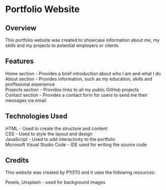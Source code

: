 # Portfolio Website 

## Overview

This portfolio website was created to showcase information about me, my skills and my projects to potential employers or clients   

## Features

Home section - Provides a brief introduction about who I am and what I do <br>
About section - Provides information, such as my education, skills and proffesional experience <br>
Projects section - Provides links to all my public GitHub projects <br>
Contact section - Provides a contact form for users to send me their messages via email <br>

## Technologies Used

HTML - Used to create the structure and content <br>
CSS - Used to style the layout and design <br>
JavaScript - Used to add interactivity to the portfolio <br>
Microsoft Visual Studio Code - IDE used for writing the source code

## Credits

This website was created by P1l3T0 and it uses the following resources: <br>

Pexels, Unsplash - used for background images <br>
